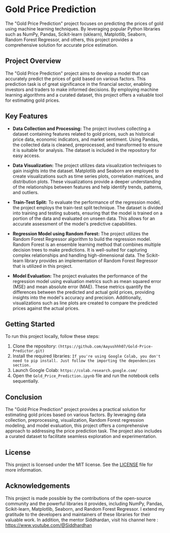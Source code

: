 # Gold Price Prediction

The "Gold Price Prediction" project focuses on predicting the prices of gold using machine learning techniques. By leveraging popular Python libraries such as NumPy, Pandas, Scikit-learn (sklearn), Matplotlib, Seaborn, Random Forest Regressor, and others, this project provides a comprehensive solution for accurate price estimation.

## Project Overview

The "Gold Price Prediction" project aims to develop a model that can accurately predict the prices of gold based on various factors. This prediction task is of great significance in the financial sector, enabling investors and traders to make informed decisions. By employing machine learning algorithms and a curated dataset, this project offers a valuable tool for estimating gold prices.

## Key Features

- **Data Collection and Processing:** The project involves collecting a dataset containing features related to gold prices, such as historical price data, economic indicators, and market sentiment. Using Pandas, the collected data is cleaned, preprocessed, and transformed to ensure it is suitable for analysis. The dataset is included in the repository for easy access.

- **Data Visualization:** The project utilizes data visualization techniques to gain insights into the dataset. Matplotlib and Seaborn are employed to create visualizations such as time series plots, correlation matrices, and distribution plots. These visualizations provide a deeper understanding of the relationships between features and help identify trends, patterns, and outliers.

- **Train-Test Split:** To evaluate the performance of the regression model, the project employs the train-test split technique. The dataset is divided into training and testing subsets, ensuring that the model is trained on a portion of the data and evaluated on unseen data. This allows for an accurate assessment of the model's predictive capabilities.

- **Regression Model using Random Forest:** The project utilizes the Random Forest Regressor algorithm to build the regression model. Random Forest is an ensemble learning method that combines multiple decision trees to make predictions. It is well-suited for capturing complex relationships and handling high-dimensional data. The Scikit-learn library provides an implementation of Random Forest Regressor that is utilized in this project.

- **Model Evaluation:** The project evaluates the performance of the regression model using evaluation metrics such as mean squared error (MSE) and mean absolute error (MAE). These metrics quantify the differences between the predicted and actual gold prices, providing insights into the model's accuracy and precision. Additionally, visualizations such as line plots are created to compare the predicted prices against the actual prices.

## Getting Started

To run this project locally, follow these steps:

1. Clone the repository: `(https://github.com/Aayushhh07/Gold-Price-Predictor.git)`
2. Install the required libraries: `If you're using Google Colab, you don't need to pip install. Just follow the importing the dependencies section.`
3. Launch Google Colab: `https://colab.research.google.com/`
4. Open the `Gold_Price_Prediction.ipynb` file and run the notebook cells sequentially.

## Conclusion

The "Gold Price Prediction" project provides a practical solution for estimating gold prices based on various factors. By leveraging data collection, preprocessing, visualization, Random Forest regression modeling, and model evaluation, this project offers a comprehensive approach to addressing the price prediction task. The project also includes a curated dataset to facilitate seamless exploration and experimentation.

## License

This project is licensed under the MIT license. See the [LICENSE](LICENSE) file for more information.

## Acknowledgements

This project is made possible by the contributions of the open-source community and the powerful libraries it provides, including NumPy, Pandas, Scikit-learn, Matplotlib, Seaborn, and Random Forest Regressor. I extend my gratitude to the developers and maintainers of these libraries for their valuable work.  In addition, the mentor Siddhardan, visit his channel here : https://www.youtube.com/@Siddhardhan
